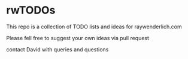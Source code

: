 # rwTODOs

This repo is a collection of TODO lists and ideas for raywenderlich.com

Please fell free to suggest your own ideas via pull request

contact David with queries and questions
